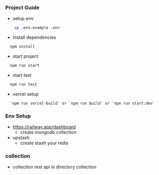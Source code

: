 
### Project Guide

- setup env
```bash
    cp .env.example .env
```
- Install dependencies

```bash
  npm install
```

- start project 
```bash
  npm run start
```
- start test 
```bash
  npm run test
```
- vercel setup
```
  `npm run vercel-build` or `npm run build` or `npm run start:dev`
```

### Env Setup
- https://railway.app/dashboard
    - create mongodb collection
- upstash 
    - create stash your redis

### collection
- collection rest api in directory collection